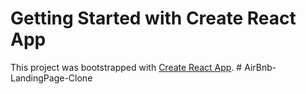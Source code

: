 # Getting Started with Create React App

This project was bootstrapped with [Create React App](https://github.com/facebook/create-react-app).
#   A i r B n b - L a n d i n g P a g e - C l o n e  
 